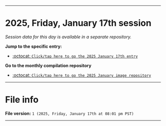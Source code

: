 
***

# 2025, Friday, January 17th session

_Session data for this day is available in a separate repository._

**Jump to the specific entry:**

- [:octocat: `Click/tap here to go the 2025 January 17th entry`](https://github.com/seanpm2001/SeansLifeArchive_Images_ModernSmurfsVillage_Y2025_V1/tree/SeansLifeArchive_ModernSmurfsVillage_Y2025_V1_Main-dev/2025/01_January/17/)

**Go to the monthly compilation repository**

- [:octocat: `Click/tap here to go the 2025 January image repository`](https://github.com/seanpm2001/SeansLifeArchive_Images_ModernSmurfsVillage_Y2025_V1/)

***

# File info

**File version:** `1 (2025, Friday, January 17th at 08:01 pm PST)`

***
